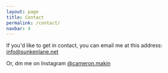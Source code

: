 ```yaml
---
layout: page
title: Contact
permalink: /contact/
navbar: 4
---
```


If you'd like to get in contact, you can email me at this address: [info@sunkenlane.net](mailto:info@sunkenlane.net)

Or, dm me on Instagram [@cameron.makin](https://www.instagram.com/cameron.makin/)
